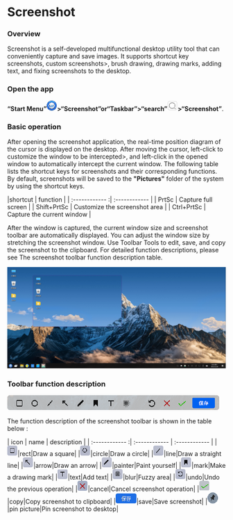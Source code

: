 # Screenshot
### Overview
Screenshot is a self-developed multifunctional desktop utility tool that can conveniently capture and save images. It supports shortcut key screenshots, custom screenshots>, brush drawing, drawing marks, adding text, and fixing screenshots to the desktop.

### Open the app

<p><b>“Start Menu”<img src="image/39.png" />>“Screenshot”or“Taskbar”>“search”<img src="image/40.png" />>“Screenshot”</b>.</p>

### Basic operation

After opening the screenshot application, the real-time position diagram of the cursor is displayed on the desktop. After moving the cursor, left-click to customize the window to be intercepted>, and left-click in the opened window to automatically intercept the current window.
The following table lists the shortcut keys for screenshots and their corresponding functions. By default, screenshots will be saved to the <b>"Pictures"</b> folder of the system by using the shortcut keys.

|shortcut | function |
| :------------ :| :------------ |
| PrtSc | Capture full screen |
| Shift+PrtSc | Customize the screenshot area |
| Ctrl+PrtSc  | Capture the current window |

After the window is captured, the current window size and screenshot toolbar are automatically displayed. You can adjust the window size by stretching the screenshot window. Use Toolbar Tools to edit, save, and copy the screenshot to the clipboard. For detailed function descriptions, please see The screenshot toolbar function description table.

![picture 1 pin picture on desktop -big](image/24.png)

### Toolbar function description 

![picture 2 toolbar -big](image/25.png)

The function description of the screenshot toolbar is shown in the table below :

| icon | name | description |
| :------------ :| :------------ | :------------ |
|![](image/26.png)|rect|Draw a square|
|![](image/27.png)|circle|Draw a circle|
|![](image/28.png)|line|Draw a straight line|
|![](image/29.png)|arrow|Draw an arrow|
|![](image/30.png)|painter|Paint yourself|
|![](image/31.png)|mark|Make a drawing mark|
|![](image/32.png)|text|Add text|
|![](image/33.png)|blur|Fuzzy area|
|![](image/34.png)|undo|Undo the previous operation|
|![](image/35.png)|cancel|Cancel screenshot operation|
|![](image/36.png)|copy|Copy screenshot to clipboard|
|![](image/37.png)|save|Save screenshot|
|![](image/38.png)|pin picture|Pin screenshot to desktop|

